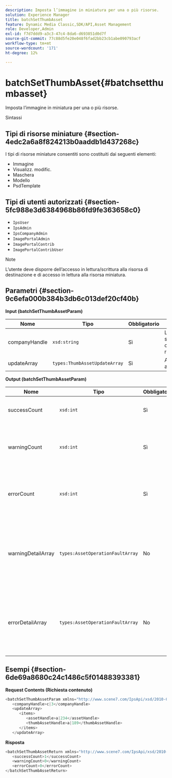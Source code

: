 ```yaml
---
description: Imposta l’immagine in miniatura per una o più risorse.
solution: Experience Manager
title: batchSetThumbAsset
feature: Dynamic Media Classic,SDK/API,Asset Management
role: Developer,Admin
exl-id: f7d7ddd9-a3c3-47c4-8da6-d693851d0d7f
source-git-commit: 77c88d5fe20e048f6fad2bb23cb1abe090793acf
workflow-type: tm+mt
source-wordcount: '171'
ht-degree: 12%

---
```


# batchSetThumbAsset{#batchsetthumbasset}

Imposta l’immagine in miniatura per una o più risorse.

Sintassi

## Tipi di risorse miniature {#section-4edc2a6a8f824213b0aaddb1d437268c}

I tipi di risorse miniature consentiti sono costituiti dai seguenti elementi:

* Immagine
* Visualizz. modific.
* Maschera
* Modello
* PsdTemplate

## Tipi di utenti autorizzati {#section-5fc988e3d6384968b86fd9fe363658c0}

* `IpsUser`
* `IpsAdmin`
* `IpsCompanyAdmin`
* `ImagePortalAdmin`
* `ImagePortalContrib`
* `ImagePortalContribUser`

>[!NOTE]
>
>L’utente deve disporre dell’accesso in lettura/scrittura alla risorsa di destinazione e di accesso in lettura alla risorsa miniatura.

## Parametri {#section-9c6efa000b384b3db6c013def20cf40b}

**Input (batchSetThumbAssetParam)**

| Nome | Tipo | Obbligatorio | Descrizione |
|---|---|---|---|
| companyHandle | `xsd:string` | Sì | L’handle della società che contiene le risorse. |
| updateArray | `types:ThumbAssetUpdateArray` | Sì | Array di aggiornamenti. |

**Output (batchSetThumbAssetParam)**

| Nome | Tipo | Obbligatorio | Descrizione |
|---|---|---|---|
| successCount | `xsd:int` | Sì | Numero di miniature impostate correttamente. |
| warningCount | `xsd:int` | Sì | Numero di avvisi generati quando l&#39;operazione tentava di impostare le miniature. |
| errorCount | `xsd:int` | Sì | Il numero di errori generati quando l&#39;operazione tentava di impostare le miniature. |
| warningDetailArray | `types:AssetOperationFaultArray` | No | Array di dettagli associati alle risorse che hanno generato avvisi quando l’operazione tentava di applicare gli aggiornamenti. |
| errorDetailArray | `types:AssetOperationFaultArray` | No | Array di dettagli associati alle risorse che generavano errori quando l’operazione tentava di applicare gli aggiornamenti. |

## Esempi {#section-6de69a8680c24c1486c5f01488393381}

**Request Contents (Richiesta contenuto)**

```java
<batchSetThumbAssetParam xmlns="http://www.scene7.com/IpsApi/xsd/2010-01-31">
   <companyHandle>c|3</companyHandle>
   <updateArray>
      <items>
         <assetHandle>a|234</assetHandle>
         <thumbAssetHandle>a|189</thumbAssetHandle>
      </items>
   </updateArray>
```

**Risposta**

```java
<batchSetThumbAssetReturn xmlns="http://www.scene7.com/IpsApi/xsd/2010-01-31">
   <successCount>1</successCount>
   <warningCount>0</warningCount>
   <errorCount>0</errorCount>
</batchSetThumbAssetReturn>
```
